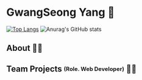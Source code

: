 # GwangSeong Yang 👋
[![Top Langs](https://github-readme-stats.vercel.app/api/top-langs/?username=YangGwangSeong&layout=compact&theme=radical)](https://github.com/YangGwangSeong/github-readme-stats)
![Anurag's GitHub stats](https://github-readme-stats.vercel.app/api?username=YangGwangSeong&show_icons=true&theme=radical)
## About 🙋‍♀️
<!--
- Mail <a href="mailto:minzidev@gmail.com">minzidev@gmail.com</a>
- Blog <a href="https://mnxmnz.github.io/" target="_blank" rel="noreferrer noopener">mnxmnz.github.io</a>

<p>
  <img src="https://img.shields.io/badge/JavaScript-f7e018?style=flat-square&logo=JavaScript&logoColor=black"/>
  <img src="https://img.shields.io/badge/TypeScript-2d79c7?style=flat-square&logo=TypeScript&logoColor=white"/>
  <img src="https://img.shields.io/badge/React-7ddfff?style=flat-square&logo=React&logoColor=black"/>
  <img src="https://img.shields.io/badge/Gatsby-663399?style=flat-square&logo=Gatsby&logoColor=white"/>
  <img src="https://img.shields.io/badge/Next.js-black?style=flat-square&logo=Next.js&logoColor=white"/>
</p>
-->
## Team Projects <sub><sup>(Role. Web Developer)</sup></sub> 👩‍💻

<!--
### 2022

[DEPROMEET](https://depromeet.com/) <sub><sup>11th</sup></sub>

- [antoon](https://github.com/depromeet/antoon_web/) 웹툰의 새로운 덕질 문화 <sub><sup>(2022.03 ~ 2022.09)</sup></sub>

### 2021

[SOPT](http://sopt.org/) <sub><sup>28th</sup></sub>

- [colfume](https://github.com/mnxmnz/colfume-frontend/) 색으로 찾는 나만의 향기 <sub><sup>(2021.07 ~ 2021.08)</sup></sub>

[SOPT](http://sopt.org/) <sub><sup>27th</sup></sub>

- [sqoop](https://github.com/mnxmnz/sqoop/) 질문을 통해 돌아보는 대학생 경험 정리 가이드 <sub><sup>(2021.01 ~ 2021.05)</sup></sub>

### 2020

[SOPT](http://sopt.org/) <sub><sup>27th</sup></sub>

- [IN-CYWORLD](https://github.com/mnxmnz/IN-CYWORLD/) 90년대생의 밈(meme) 테스트 <sub><sup>(2020.11 ~ 2020.12)</sup></sub>

[KUSITMS](https://cafe.naver.com/kusitms/) <sub><sup>21th</sup></sub>

- SEMOGEUM 재능 상품화 웹 서비스 <sub><sup>(2020.04 ~ 2020.05)</sup></sub>
-->

<!--
**YangGwangSeong/YangGwangSeong** is a ✨ _special_ ✨ repository because its `README.md` (this file) appears on your GitHub profile.

Here are some ideas to get you started:

- 🔭 I’m currently working on ...
- 🌱 I’m currently learning ...
- 👯 I’m looking to collaborate on ...
- 🤔 I’m looking for help with ...
- 💬 Ask me about ...
- 📫 How to reach me: ...
- 😄 Pronouns: ...
- ⚡ Fun fact: ...
-->
